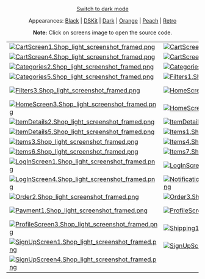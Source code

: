 <p align='center'><a href="ScreensGallery_Shop_dark.md">Switch to dark mode</a></p>
<p align='center'>Appearances:
<a href="ScreensGallery_Black_light.md">Black</a> | <a href="ScreensGallery_DSKit_light.md">DSKit</a> | <a href="ScreensGallery_Dark_light.md">Dark</a> | <a href="ScreensGallery_Orange_light.md">Orange</a> | <a href="ScreensGallery_Peach_light.md">Peach</a> | <a href="ScreensGallery_Retro_light.md">Retro</a>
</p>
<p align='center'><b>Note:</b> Click on screens image to open the source code.</p>
<table>
<tr>
<td><a href="../DSKitExplorer/Screens/./CartScreen1.swift"><img src="Screenshots/./CartScreen1.Shop_light_screenshot_framed.png" alt="CartScreen1.Shop_light_screenshot_framed.png"></a></td>
<td><a href="../DSKitExplorer/Screens/./CartScreen2.swift"><img src="Screenshots/./CartScreen2.Shop_light_screenshot_framed.png" alt="CartScreen2.Shop_light_screenshot_framed.png"></a></td>
<td><a href="../DSKitExplorer/Screens/./CartScreen3.swift"><img src="Screenshots/./CartScreen3.Shop_light_screenshot_framed.png" alt="CartScreen3.Shop_light_screenshot_framed.png"></a></td>
</tr>
<tr>
<td><a href="../DSKitExplorer/Screens/./CartScreen4.swift"><img src="Screenshots/./CartScreen4.Shop_light_screenshot_framed.png" alt="CartScreen4.Shop_light_screenshot_framed.png"></a></td>
<td><a href="../DSKitExplorer/Screens/./CartScreen5.swift"><img src="Screenshots/./CartScreen5.Shop_light_screenshot_framed.png" alt="CartScreen5.Shop_light_screenshot_framed.png"></a></td>
<td><a href="../DSKitExplorer/Screens/./Categories1.swift"><img src="Screenshots/./Categories1.Shop_light_screenshot_framed.png" alt="Categories1.Shop_light_screenshot_framed.png"></a></td>
</tr>
<tr>
<td><a href="../DSKitExplorer/Screens/./Categories2.swift"><img src="Screenshots/./Categories2.Shop_light_screenshot_framed.png" alt="Categories2.Shop_light_screenshot_framed.png"></a></td>
<td><a href="../DSKitExplorer/Screens/./Categories3.swift"><img src="Screenshots/./Categories3.Shop_light_screenshot_framed.png" alt="Categories3.Shop_light_screenshot_framed.png"></a></td>
<td><a href="../DSKitExplorer/Screens/./Categories4.swift"><img src="Screenshots/./Categories4.Shop_light_screenshot_framed.png" alt="Categories4.Shop_light_screenshot_framed.png"></a></td>
</tr>
<tr>
<td><a href="../DSKitExplorer/Screens/./Categories5.swift"><img src="Screenshots/./Categories5.Shop_light_screenshot_framed.png" alt="Categories5.Shop_light_screenshot_framed.png"></a></td>
<td><a href="../DSKitExplorer/Screens/./Filters1.swift"><img src="Screenshots/./Filters1.Shop_light_screenshot_framed.png" alt="Filters1.Shop_light_screenshot_framed.png"></a></td>
<td><a href="../DSKitExplorer/Screens/./Filters2.swift"><img src="Screenshots/./Filters2.Shop_light_screenshot_framed.png" alt="Filters2.Shop_light_screenshot_framed.png"></a></td>
</tr>
<tr>
<td><a href="../DSKitExplorer/Screens/./Filters3.swift"><img src="Screenshots/./Filters3.Shop_light_screenshot_framed.png" alt="Filters3.Shop_light_screenshot_framed.png"></a></td>
<td><a href="../DSKitExplorer/Screens/./HomeScreen1.swift"><img src="Screenshots/./HomeScreen1.Shop_light_screenshot_framed.png" alt="HomeScreen1.Shop_light_screenshot_framed.png"></a></td>
<td><a href="../DSKitExplorer/Screens/./HomeScreen2.swift"><img src="Screenshots/./HomeScreen2.Shop_light_screenshot_framed.png" alt="HomeScreen2.Shop_light_screenshot_framed.png"></a></td>
</tr>
<tr>
<td><a href="../DSKitExplorer/Screens/./HomeScreen3.swift"><img src="Screenshots/./HomeScreen3.Shop_light_screenshot_framed.png" alt="HomeScreen3.Shop_light_screenshot_framed.png"></a></td>
<td><a href="../DSKitExplorer/Screens/./HomeScreen4.swift"><img src="Screenshots/./HomeScreen4.Shop_light_screenshot_framed.png" alt="HomeScreen4.Shop_light_screenshot_framed.png"></a></td>
<td><a href="../DSKitExplorer/Screens/./ItemDetails1.swift"><img src="Screenshots/./ItemDetails1.Shop_light_screenshot_framed.png" alt="ItemDetails1.Shop_light_screenshot_framed.png"></a></td>
</tr>
<tr>
<td><a href="../DSKitExplorer/Screens/./ItemDetails2.swift"><img src="Screenshots/./ItemDetails2.Shop_light_screenshot_framed.png" alt="ItemDetails2.Shop_light_screenshot_framed.png"></a></td>
<td><a href="../DSKitExplorer/Screens/./ItemDetails3.swift"><img src="Screenshots/./ItemDetails3.Shop_light_screenshot_framed.png" alt="ItemDetails3.Shop_light_screenshot_framed.png"></a></td>
<td><a href="../DSKitExplorer/Screens/./ItemDetails4.swift"><img src="Screenshots/./ItemDetails4.Shop_light_screenshot_framed.png" alt="ItemDetails4.Shop_light_screenshot_framed.png"></a></td>
</tr>
<tr>
<td><a href="../DSKitExplorer/Screens/./ItemDetails5.swift"><img src="Screenshots/./ItemDetails5.Shop_light_screenshot_framed.png" alt="ItemDetails5.Shop_light_screenshot_framed.png"></a></td>
<td><a href="../DSKitExplorer/Screens/./Items1.swift"><img src="Screenshots/./Items1.Shop_light_screenshot_framed.png" alt="Items1.Shop_light_screenshot_framed.png"></a></td>
<td><a href="../DSKitExplorer/Screens/./Items2.swift"><img src="Screenshots/./Items2.Shop_light_screenshot_framed.png" alt="Items2.Shop_light_screenshot_framed.png"></a></td>
</tr>
<tr>
<td><a href="../DSKitExplorer/Screens/./Items3.swift"><img src="Screenshots/./Items3.Shop_light_screenshot_framed.png" alt="Items3.Shop_light_screenshot_framed.png"></a></td>
<td><a href="../DSKitExplorer/Screens/./Items4.swift"><img src="Screenshots/./Items4.Shop_light_screenshot_framed.png" alt="Items4.Shop_light_screenshot_framed.png"></a></td>
<td><a href="../DSKitExplorer/Screens/./Items5.swift"><img src="Screenshots/./Items5.Shop_light_screenshot_framed.png" alt="Items5.Shop_light_screenshot_framed.png"></a></td>
</tr>
<tr>
<td><a href="../DSKitExplorer/Screens/./Items6.swift"><img src="Screenshots/./Items6.Shop_light_screenshot_framed.png" alt="Items6.Shop_light_screenshot_framed.png"></a></td>
<td><a href="../DSKitExplorer/Screens/./Items7.swift"><img src="Screenshots/./Items7.Shop_light_screenshot_framed.png" alt="Items7.Shop_light_screenshot_framed.png"></a></td>
<td><a href="../DSKitExplorer/Screens/./Items8.swift"><img src="Screenshots/./Items8.Shop_light_screenshot_framed.png" alt="Items8.Shop_light_screenshot_framed.png"></a></td>
</tr>
<tr>
<td><a href="../DSKitExplorer/Screens/./LogInScreen1.swift"><img src="Screenshots/./LogInScreen1.Shop_light_screenshot_framed.png" alt="LogInScreen1.Shop_light_screenshot_framed.png"></a></td>
<td><a href="../DSKitExplorer/Screens/./LogInScreen2.swift"><img src="Screenshots/./LogInScreen2.Shop_light_screenshot_framed.png" alt="LogInScreen2.Shop_light_screenshot_framed.png"></a></td>
<td><a href="../DSKitExplorer/Screens/./LogInScreen3.swift"><img src="Screenshots/./LogInScreen3.Shop_light_screenshot_framed.png" alt="LogInScreen3.Shop_light_screenshot_framed.png"></a></td>
</tr>
<tr>
<td><a href="../DSKitExplorer/Screens/./LogInScreen4.swift"><img src="Screenshots/./LogInScreen4.Shop_light_screenshot_framed.png" alt="LogInScreen4.Shop_light_screenshot_framed.png"></a></td>
<td><a href="../DSKitExplorer/Screens/./NotificationsScreen1.swift"><img src="Screenshots/./NotificationsScreen1.Shop_light_screenshot_framed.png" alt="NotificationsScreen1.Shop_light_screenshot_framed.png"></a></td>
<td><a href="../DSKitExplorer/Screens/./Order1.swift"><img src="Screenshots/./Order1.Shop_light_screenshot_framed.png" alt="Order1.Shop_light_screenshot_framed.png"></a></td>
</tr>
<tr>
<td><a href="../DSKitExplorer/Screens/./Order2.swift"><img src="Screenshots/./Order2.Shop_light_screenshot_framed.png" alt="Order2.Shop_light_screenshot_framed.png"></a></td>
<td><a href="../DSKitExplorer/Screens/./Order3.swift"><img src="Screenshots/./Order3.Shop_light_screenshot_framed.png" alt="Order3.Shop_light_screenshot_framed.png"></a></td>
<td><a href="../DSKitExplorer/Screens/./Order4.swift"><img src="Screenshots/./Order4.Shop_light_screenshot_framed.png" alt="Order4.Shop_light_screenshot_framed.png"></a></td>
</tr>
<tr>
<td><a href="../DSKitExplorer/Screens/./Payment1.swift"><img src="Screenshots/./Payment1.Shop_light_screenshot_framed.png" alt="Payment1.Shop_light_screenshot_framed.png"></a></td>
<td><a href="../DSKitExplorer/Screens/./ProfileScreen1.swift"><img src="Screenshots/./ProfileScreen1.Shop_light_screenshot_framed.png" alt="ProfileScreen1.Shop_light_screenshot_framed.png"></a></td>
<td><a href="../DSKitExplorer/Screens/./ProfileScreen2.swift"><img src="Screenshots/./ProfileScreen2.Shop_light_screenshot_framed.png" alt="ProfileScreen2.Shop_light_screenshot_framed.png"></a></td>
</tr>
<tr>
<td><a href="../DSKitExplorer/Screens/./ProfileScreen3.swift"><img src="Screenshots/./ProfileScreen3.Shop_light_screenshot_framed.png" alt="ProfileScreen3.Shop_light_screenshot_framed.png"></a></td>
<td><a href="../DSKitExplorer/Screens/./Shipping1.swift"><img src="Screenshots/./Shipping1.Shop_light_screenshot_framed.png" alt="Shipping1.Shop_light_screenshot_framed.png"></a></td>
<td><a href="../DSKitExplorer/Screens/./Shipping2.swift"><img src="Screenshots/./Shipping2.Shop_light_screenshot_framed.png" alt="Shipping2.Shop_light_screenshot_framed.png"></a></td>
</tr>
<tr>
<td><a href="../DSKitExplorer/Screens/./SignUpScreen1.swift"><img src="Screenshots/./SignUpScreen1.Shop_light_screenshot_framed.png" alt="SignUpScreen1.Shop_light_screenshot_framed.png"></a></td>
<td><a href="../DSKitExplorer/Screens/./SignUpScreen2.swift"><img src="Screenshots/./SignUpScreen2.Shop_light_screenshot_framed.png" alt="SignUpScreen2.Shop_light_screenshot_framed.png"></a></td>
<td><a href="../DSKitExplorer/Screens/./SignUpScreen3.swift"><img src="Screenshots/./SignUpScreen3.Shop_light_screenshot_framed.png" alt="SignUpScreen3.Shop_light_screenshot_framed.png"></a></td>
</tr>
<tr>
<td><a href="../DSKitExplorer/Screens/./SignUpScreen4.swift"><img src="Screenshots/./SignUpScreen4.Shop_light_screenshot_framed.png" alt="SignUpScreen4.Shop_light_screenshot_framed.png"></a></td>
</tr>
</table>
